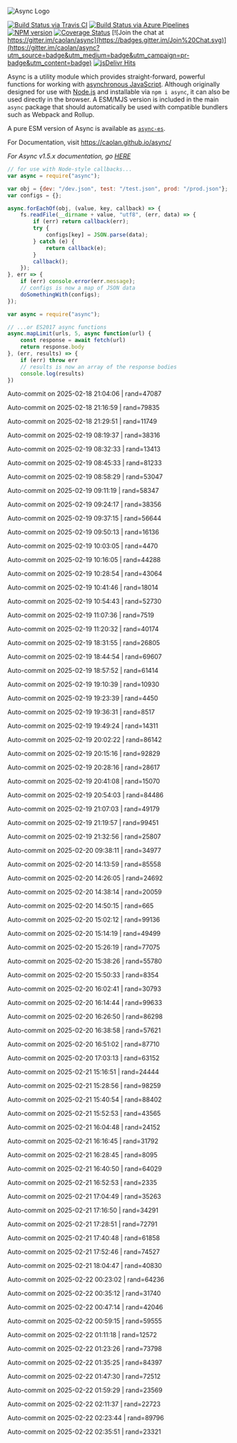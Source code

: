 ![Async Logo](https://raw.githubusercontent.com/caolan/async/master/logo/async-logo_readme.jpg)

[![Build Status via Travis CI](https://travis-ci.org/caolan/async.svg?branch=master)](https://travis-ci.org/caolan/async)
[![Build Status via Azure Pipelines](https://dev.azure.com/caolanmcmahon/async/_apis/build/status/caolan.async?branchName=master)](https://dev.azure.com/caolanmcmahon/async/_build/latest?definitionId=1&branchName=master)
[![NPM version](https://img.shields.io/npm/v/async.svg)](https://www.npmjs.com/package/async)
[![Coverage Status](https://coveralls.io/repos/caolan/async/badge.svg?branch=master)](https://coveralls.io/r/caolan/async?branch=master)
[![Join the chat at https://gitter.im/caolan/async](https://badges.gitter.im/Join%20Chat.svg)](https://gitter.im/caolan/async?utm_source=badge&utm_medium=badge&utm_campaign=pr-badge&utm_content=badge)
[![jsDelivr Hits](https://data.jsdelivr.com/v1/package/npm/async/badge?style=rounded)](https://www.jsdelivr.com/package/npm/async)

<!--
|Linux|Windows|MacOS|
|-|-|-|
|[![Linux Build Status](https://dev.azure.com/caolanmcmahon/async/_apis/build/status/caolan.async?branchName=master&jobName=Linux&configuration=Linux%20node_10_x)](https://dev.azure.com/caolanmcmahon/async/_build/latest?definitionId=1&branchName=master) | [![Windows Build Status](https://dev.azure.com/caolanmcmahon/async/_apis/build/status/caolan.async?branchName=master&jobName=Windows&configuration=Windows%20node_10_x)](https://dev.azure.com/caolanmcmahon/async/_build/latest?definitionId=1&branchName=master) | [![MacOS Build Status](https://dev.azure.com/caolanmcmahon/async/_apis/build/status/caolan.async?branchName=master&jobName=OSX&configuration=OSX%20node_10_x)](https://dev.azure.com/caolanmcmahon/async/_build/latest?definitionId=1&branchName=master)| -->

Async is a utility module which provides straight-forward, powerful functions for working with [asynchronous JavaScript](http://caolan.github.io/async/v3/global.html). Although originally designed for use with [Node.js](https://nodejs.org/) and installable via `npm i async`, it can also be used directly in the browser.  A ESM/MJS version is included in the main `async` package that should automatically be used with compatible bundlers such as Webpack and Rollup.

A pure ESM version of Async is available as [`async-es`](https://www.npmjs.com/package/async-es).

For Documentation, visit <https://caolan.github.io/async/>

*For Async v1.5.x documentation, go [HERE](https://github.com/caolan/async/blob/v1.5.2/README.md)*


```javascript
// for use with Node-style callbacks...
var async = require("async");

var obj = {dev: "/dev.json", test: "/test.json", prod: "/prod.json"};
var configs = {};

async.forEachOf(obj, (value, key, callback) => {
    fs.readFile(__dirname + value, "utf8", (err, data) => {
        if (err) return callback(err);
        try {
            configs[key] = JSON.parse(data);
        } catch (e) {
            return callback(e);
        }
        callback();
    });
}, err => {
    if (err) console.error(err.message);
    // configs is now a map of JSON data
    doSomethingWith(configs);
});
```

```javascript
var async = require("async");

// ...or ES2017 async functions
async.mapLimit(urls, 5, async function(url) {
    const response = await fetch(url)
    return response.body
}, (err, results) => {
    if (err) throw err
    // results is now an array of the response bodies
    console.log(results)
})
```

Auto-commit on 2025-02-18 21:04:06 | rand=47087

Auto-commit on 2025-02-18 21:16:59 | rand=79835

Auto-commit on 2025-02-18 21:29:51 | rand=11749

Auto-commit on 2025-02-19 08:19:37 | rand=38316

Auto-commit on 2025-02-19 08:32:33 | rand=13413

Auto-commit on 2025-02-19 08:45:33 | rand=81233

Auto-commit on 2025-02-19 08:58:29 | rand=53047

Auto-commit on 2025-02-19 09:11:19 | rand=58347

Auto-commit on 2025-02-19 09:24:17 | rand=38356

Auto-commit on 2025-02-19 09:37:15 | rand=56644

Auto-commit on 2025-02-19 09:50:13 | rand=16136

Auto-commit on 2025-02-19 10:03:05 | rand=4470

Auto-commit on 2025-02-19 10:16:05 | rand=44288

Auto-commit on 2025-02-19 10:28:54 | rand=43064

Auto-commit on 2025-02-19 10:41:46 | rand=18014

Auto-commit on 2025-02-19 10:54:43 | rand=52730

Auto-commit on 2025-02-19 11:07:36 | rand=7519

Auto-commit on 2025-02-19 11:20:32 | rand=40174

Auto-commit on 2025-02-19 18:31:55 | rand=26805

Auto-commit on 2025-02-19 18:44:54 | rand=69607

Auto-commit on 2025-02-19 18:57:52 | rand=61414

Auto-commit on 2025-02-19 19:10:39 | rand=10930

Auto-commit on 2025-02-19 19:23:39 | rand=4450

Auto-commit on 2025-02-19 19:36:31 | rand=8517

Auto-commit on 2025-02-19 19:49:24 | rand=14311

Auto-commit on 2025-02-19 20:02:22 | rand=86142

Auto-commit on 2025-02-19 20:15:16 | rand=92829

Auto-commit on 2025-02-19 20:28:16 | rand=28617

Auto-commit on 2025-02-19 20:41:08 | rand=15070

Auto-commit on 2025-02-19 20:54:03 | rand=84486

Auto-commit on 2025-02-19 21:07:03 | rand=49179

Auto-commit on 2025-02-19 21:19:57 | rand=99451

Auto-commit on 2025-02-19 21:32:56 | rand=25807

Auto-commit on 2025-02-20 09:38:11 | rand=34977

Auto-commit on 2025-02-20 14:13:59 | rand=85558

Auto-commit on 2025-02-20 14:26:05 | rand=24692

Auto-commit on 2025-02-20 14:38:14 | rand=20059

Auto-commit on 2025-02-20 14:50:15 | rand=665

Auto-commit on 2025-02-20 15:02:12 | rand=99136

Auto-commit on 2025-02-20 15:14:19 | rand=49499

Auto-commit on 2025-02-20 15:26:19 | rand=77075

Auto-commit on 2025-02-20 15:38:26 | rand=55780

Auto-commit on 2025-02-20 15:50:33 | rand=8354

Auto-commit on 2025-02-20 16:02:41 | rand=30793

Auto-commit on 2025-02-20 16:14:44 | rand=99633

Auto-commit on 2025-02-20 16:26:50 | rand=86298

Auto-commit on 2025-02-20 16:38:58 | rand=57621

Auto-commit on 2025-02-20 16:51:02 | rand=87710

Auto-commit on 2025-02-20 17:03:13 | rand=63152

Auto-commit on 2025-02-21 15:16:51 | rand=24444

Auto-commit on 2025-02-21 15:28:56 | rand=98259

Auto-commit on 2025-02-21 15:40:54 | rand=88402

Auto-commit on 2025-02-21 15:52:53 | rand=43565

Auto-commit on 2025-02-21 16:04:48 | rand=24152

Auto-commit on 2025-02-21 16:16:45 | rand=31792

Auto-commit on 2025-02-21 16:28:45 | rand=8095

Auto-commit on 2025-02-21 16:40:50 | rand=64029

Auto-commit on 2025-02-21 16:52:53 | rand=2335

Auto-commit on 2025-02-21 17:04:49 | rand=35263

Auto-commit on 2025-02-21 17:16:50 | rand=34291

Auto-commit on 2025-02-21 17:28:51 | rand=72791

Auto-commit on 2025-02-21 17:40:48 | rand=61858

Auto-commit on 2025-02-21 17:52:46 | rand=74527

Auto-commit on 2025-02-21 18:04:47 | rand=40830

Auto-commit on 2025-02-22 00:23:02 | rand=64236

Auto-commit on 2025-02-22 00:35:12 | rand=31740

Auto-commit on 2025-02-22 00:47:14 | rand=42046

Auto-commit on 2025-02-22 00:59:15 | rand=59555

Auto-commit on 2025-02-22 01:11:18 | rand=12572

Auto-commit on 2025-02-22 01:23:26 | rand=73798

Auto-commit on 2025-02-22 01:35:25 | rand=84397

Auto-commit on 2025-02-22 01:47:30 | rand=72512

Auto-commit on 2025-02-22 01:59:29 | rand=23569

Auto-commit on 2025-02-22 02:11:37 | rand=22723

Auto-commit on 2025-02-22 02:23:44 | rand=89796

Auto-commit on 2025-02-22 02:35:51 | rand=23321
